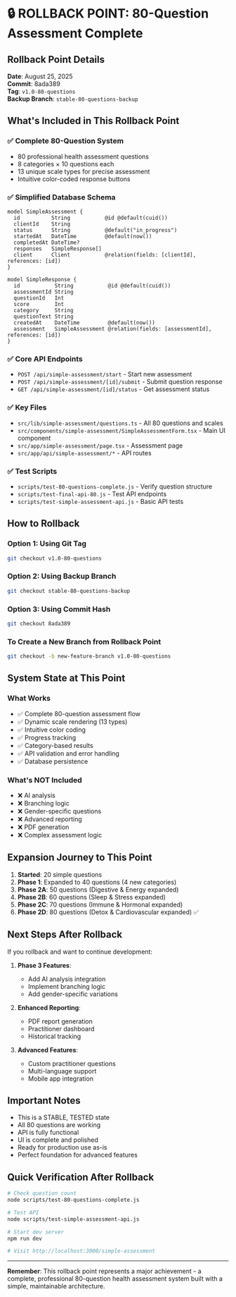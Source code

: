 # 🔒 ROLLBACK POINT: 80-Question Assessment Complete

## Rollback Point Details

**Date**: August 25, 2025  
**Commit**: 8ada389  
**Tag**: `v1.0-80-questions`  
**Backup Branch**: `stable-80-questions-backup`

## What's Included in This Rollback Point

### ✅ Complete 80-Question System

- 80 professional health assessment questions
- 8 categories × 10 questions each
- 13 unique scale types for precise assessment
- Intuitive color-coded response buttons

### ✅ Simplified Database Schema

```prisma
model SimpleAssessment {
  id          String           @id @default(cuid())
  clientId    String
  status      String           @default("in_progress")
  startedAt   DateTime         @default(now())
  completedAt DateTime?
  responses   SimpleResponse[]
  client      Client           @relation(fields: [clientId], references: [id])
}

model SimpleResponse {
  id           String           @id @default(cuid())
  assessmentId String
  questionId   Int
  score        Int
  category     String
  questionText String
  createdAt    DateTime         @default(now())
  assessment   SimpleAssessment @relation(fields: [assessmentId], references: [id])
}
```

### ✅ Core API Endpoints

- `POST /api/simple-assessment/start` - Start new assessment
- `POST /api/simple-assessment/[id]/submit` - Submit question response
- `GET /api/simple-assessment/[id]/status` - Get assessment status

### ✅ Key Files

- `src/lib/simple-assessment/questions.ts` - All 80 questions and scales
- `src/components/simple-assessment/SimpleAssessmentForm.tsx` - Main UI component
- `src/app/simple-assessment/page.tsx` - Assessment page
- `src/app/api/simple-assessment/*` - API routes

### ✅ Test Scripts

- `scripts/test-80-questions-complete.js` - Verify question structure
- `scripts/test-final-api-80.js` - Test API endpoints
- `scripts/test-simple-assessment-api.js` - Basic API tests

## How to Rollback

### Option 1: Using Git Tag

```bash
git checkout v1.0-80-questions
```

### Option 2: Using Backup Branch

```bash
git checkout stable-80-questions-backup
```

### Option 3: Using Commit Hash

```bash
git checkout 8ada389
```

### To Create a New Branch from Rollback Point

```bash
git checkout -b new-feature-branch v1.0-80-questions
```

## System State at This Point

### What Works

- ✅ Complete 80-question assessment flow
- ✅ Dynamic scale rendering (13 types)
- ✅ Intuitive color coding
- ✅ Progress tracking
- ✅ Category-based results
- ✅ API validation and error handling
- ✅ Database persistence

### What's NOT Included

- ❌ AI analysis
- ❌ Branching logic
- ❌ Gender-specific questions
- ❌ Advanced reporting
- ❌ PDF generation
- ❌ Complex assessment logic

## Expansion Journey to This Point

1. **Started**: 20 simple questions
2. **Phase 1**: Expanded to 40 questions (4 new categories)
3. **Phase 2A**: 50 questions (Digestive & Energy expanded)
4. **Phase 2B**: 60 questions (Sleep & Stress expanded)
5. **Phase 2C**: 70 questions (Immune & Hormonal expanded)
6. **Phase 2D**: 80 questions (Detox & Cardiovascular expanded) ✅

## Next Steps After Rollback

If you rollback and want to continue development:

1. **Phase 3 Features**:
   - Add AI analysis integration
   - Implement branching logic
   - Add gender-specific variations
2. **Enhanced Reporting**:

   - PDF report generation
   - Practitioner dashboard
   - Historical tracking

3. **Advanced Features**:
   - Custom practitioner questions
   - Multi-language support
   - Mobile app integration

## Important Notes

- This is a STABLE, TESTED state
- All 80 questions are working
- API is fully functional
- UI is complete and polished
- Ready for production use as-is
- Perfect foundation for advanced features

## Quick Verification After Rollback

```bash
# Check question count
node scripts/test-80-questions-complete.js

# Test API
node scripts/test-simple-assessment-api.js

# Start dev server
npm run dev

# Visit http://localhost:3000/simple-assessment
```

---

**Remember**: This rollback point represents a major achievement - a complete, professional 80-question health assessment system built with a simple, maintainable architecture.


